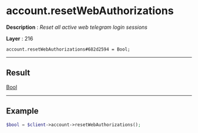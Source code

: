 # account.resetWebAuthorizations

**Description** : *Reset all active web telegram login sessions*

**Layer** : 216

```tl
account.resetWebAuthorizations#682d2594 = Bool;
```

---

## Result

[Bool](type/Bool)

---

## Example

```php
$bool = $client->account->resetWebAuthorizations();
```